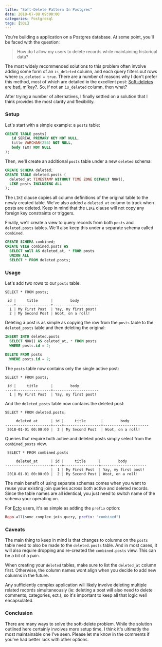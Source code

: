```yaml
---
title: "Soft-Delete Pattern In Postgres"
date: 2018-07-08 09:00:00
categories: Postgresql
tags: [SQL]
---
```


You're building a application on a Postgres database. At some point, you'll be faced with the
question:

> How do I allow my users to delete records while maintaining historical data?

The most widely recommended solutions to this problem often involve adding some form of an
`is_deleted` column, and each query filters out rows where `is_deleted = true`. There are a number
of reasons why I don't prefer this method, most of which are detailed in the excellent post:
[Soft-deletes are bad, m'kay?](https://weblogs.asp.net/fbouma/soft-deletes-are-bad-m-kay). So, if
not an `is_deleted` column, then what?

After trying a number of alternatives, I finally settled on a solution that I think provides the
most clarity and flexibility.

### Setup

Let's start with a simple example: a `posts` table:

```sql
CREATE TABLE posts(
   id SERIAL PRIMARY KEY NOT NULL,
   title VARCHAR(256) NOT NULL,
   body TEXT NOT NULL
);
```

Then, we'll create an additional `posts` table under a new `deleted` schema:

```sql
CREATE SCHEMA deleted;
CREATE TABLE deleted.posts (
  deleted_at TIMESTAMP WITHOUT TIME ZONE DEFAULT NOW(),
  LIKE posts INCLUDING ALL
);
```

The `LIKE` clause copies all column definitions of the original table to the newly created
table. We've also added a `deleted_at` column to track when posts are deleted. Keep in mind that the
`LIKE` clause will not copy any foreign key constraints or triggers.

Finally, we'll create a view to query records from both `posts` and `deleted.posts` tables. We'll
also keep this under a separate schema called `combined`.

```sql
CREATE SCHEMA combined;
CREATE VIEW combined.posts AS
  SELECT null AS deleted_at, * FROM posts
  UNION ALL
  SELECT * FROM deleted.posts;
```

### Usage

Let's add two rows to our `posts` table. 

```
SELECT * FROM posts;

 id |     title      |        body
----+----------------+---------------------
  1 | My First Post  | Yay, my first post!
  2 | My Second Post | Woot, on a roll!
```

Deleting a post is as simple as copying the row from the `posts` table to the `deleted_posts` table
and then deleting the original:

```sql
INSERT INTO deleted.posts 
  SELECT NOW() AS deleted_at, * FROM posts
  WHERE posts.id = 2;
  
DELETE FROM posts
  WHERE posts.id = 2;
```

The `posts` table now contains only the single active post:

```
SELECT * FROM posts;

 id |     title      |        body
----+----------------+---------------------
  1 | My First Post  | Yay, my first post!
```

And the `deleted_posts` table now contains the deleted post:

```
SELECT * FROM deleted.posts;

     deleted_at      | id |     title       |        body
---------------------+----+-----------------+---------------------
 2018-01-01 00:00:00 |  2 | My Second Post  | Woot, on a roll!
```
 
Queries that require both active and deleted posts simply select from the `combined_posts` view.

```
 SELECT * FROM combined.posts

     deleted_at      | id |     title      |        body
---------------------+----+----------------+---------------------
                     |  1 | My First Post  | Yay, my first post!
 2018-01-01 00:00:00 |  2 | My Second Post | Woot, on a roll!
```

The main benefit of using separate schemas comes when you want to reuse your existing join queries
across both active and deleted records. Since the table names are all identical, you just need to
switch name of the schema your operating on.

For [Ecto](https://github.com/elixir-ecto/ecto) users, it's as simple as adding the `prefix` option:

```elixir
Repo.all(some_complex_join_query, prefix: "combined")
```

### Caveats

The main thing to keep in mind is that changes to columns on the `posts` table need to also be made
to the `deleted.posts` table. And in most cases, it will also require dropping and re-created the
`combined.posts` view. This can be a bit of a pain.

When creating your `deleted` tables, make sure to list the `deleted_at` column first. Otherwise,
the column names wont align when you decide to add new columns in the future.

Any sufficiently complex application will likely involve deleting multiple related records
simultaneously (ie: deleting a post will also need to delete comments, categories, ect.), so it's
important to keep all that logic well encapsulated.

### Conclusion

There are many ways to solve the soft-delete problem. While the solution outlined here certainly
involves more setup time, I think it's ultimatly the most maintainable one I've seen. Please let me
know in the comments if you've had better luck with other options.
